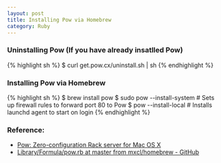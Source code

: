 ```yaml
---
layout: post
title: Installing Pow via Homebrew
category: Ruby
---
```



### Uninstalling Pow (If you have already insatlled Pow)

{% highlight sh %}
$ curl get.pow.cx/uninstall.sh | sh
{% endhighlight %}


### Installing Pow via Homebrew

{% highlight sh %}
$ brew install pow
$ sudo pow --install-system # Sets up firewall rules to forward port 80 to Pow
$ pow --install-local # Installs launchd agent to start on login
{% endhighlight %}


### Reference:

- [Pow: Zero-configuration Rack server for Mac OS X](http://pow.cx/)
- [Library/Formula/pow.rb at master from mxcl/homebrew - GitHub](https://github.com/mxcl/homebrew/blob/master/Library/Formula/pow.rb) 
